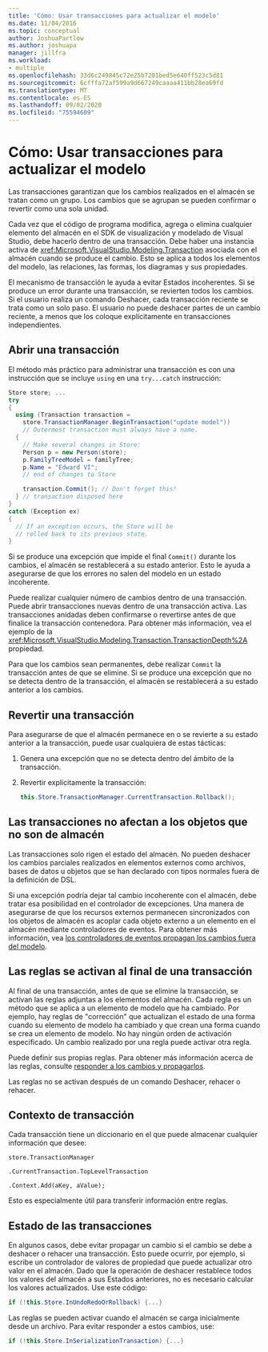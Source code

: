 ```yaml
---
title: 'Cómo: Usar transacciones para actualizar el modelo'
ms.date: 11/04/2016
ms.topic: conceptual
author: JoshuaPartlow
ms.author: joshuapa
manager: jillfra
ms.workload:
- multiple
ms.openlocfilehash: 33d6c249845c72e25b7201bed5e640ff523c5d81
ms.sourcegitcommit: 6cfffa72af599a9d667249caaaa411bb28ea69fd
ms.translationtype: MT
ms.contentlocale: es-ES
ms.lasthandoff: 09/02/2020
ms.locfileid: "75594609"
---
```

# <a name="how-to-use-transactions-to-update-the-model"></a>Cómo: Usar transacciones para actualizar el modelo
Las transacciones garantizan que los cambios realizados en el almacén se tratan como un grupo. Los cambios que se agrupan se pueden confirmar o revertir como una sola unidad.

 Cada vez que el código de programa modifica, agrega o elimina cualquier elemento del almacén en el SDK de visualización y modelado de Visual Studio, debe hacerlo dentro de una transacción. Debe haber una instancia activa de <xref:Microsoft.VisualStudio.Modeling.Transaction> asociada con el almacén cuando se produce el cambio. Esto se aplica a todos los elementos del modelo, las relaciones, las formas, los diagramas y sus propiedades.

 El mecanismo de transacción le ayuda a evitar Estados incoherentes. Si se produce un error durante una transacción, se revierten todos los cambios. Si el usuario realiza un comando Deshacer, cada transacción reciente se trata como un solo paso. El usuario no puede deshacer partes de un cambio reciente, a menos que los coloque explícitamente en transacciones independientes.

## <a name="opening-a-transaction"></a>Abrir una transacción
 El método más práctico para administrar una transacción es con una instrucción que se incluye `using` en una `try...catch` instrucción:

```csharp
Store store; ...
try
{
  using (Transaction transaction =
    store.TransactionManager.BeginTransaction("update model"))
    // Outermost transaction must always have a name.
  {
    // Make several changes in Store:
    Person p = new Person(store);
    p.FamilyTreeModel = familyTree;
    p.Name = "Edward VI";
    // end of changes to Store

    transaction.Commit(); // Don't forget this!
  } // transaction disposed here
}
catch (Exception ex)
{
  // If an exception occurs, the Store will be
  // rolled back to its previous state.
}
```

 Si se produce una excepción que impide el final `Commit()` durante los cambios, el almacén se restablecerá a su estado anterior. Esto le ayuda a asegurarse de que los errores no salen del modelo en un estado incoherente.

 Puede realizar cualquier número de cambios dentro de una transacción. Puede abrir transacciones nuevas dentro de una transacción activa. Las transacciones anidadas deben confirmarse o revertirse antes de que finalice la transacción contenedora. Para obtener más información, vea el ejemplo de la <xref:Microsoft.VisualStudio.Modeling.Transaction.TransactionDepth%2A> propiedad.

 Para que los cambios sean permanentes, debe realizar `Commit` la transacción antes de que se elimine. Si se produce una excepción que no se detecta dentro de la transacción, el almacén se restablecerá a su estado anterior a los cambios.

## <a name="rolling-back-a-transaction"></a>Revertir una transacción
 Para asegurarse de que el almacén permanece en o se revierte a su estado anterior a la transacción, puede usar cualquiera de estas tácticas:

1. Genera una excepción que no se detecta dentro del ámbito de la transacción.

2. Revertir explícitamente la transacción:

    ```csharp
    this.Store.TransactionManager.CurrentTransaction.Rollback();
    ```

## <a name="transactions-do-not-affect-non-store-objects"></a>Las transacciones no afectan a los objetos que no son de almacén
 Las transacciones solo rigen el estado del almacén. No pueden deshacer los cambios parciales realizados en elementos externos como archivos, bases de datos u objetos que se han declarado con tipos normales fuera de la definición de DSL.

 Si una excepción podría dejar tal cambio incoherente con el almacén, debe tratar esa posibilidad en el controlador de excepciones. Una manera de asegurarse de que los recursos externos permanecen sincronizados con los objetos de almacén es acoplar cada objeto externo a un elemento en el almacén mediante controladores de eventos. Para obtener más información, vea [los controladores de eventos propagan los cambios fuera del modelo](../modeling/event-handlers-propagate-changes-outside-the-model.md).

## <a name="rules-fire-at-the-end-of-a-transaction"></a>Las reglas se activan al final de una transacción
 Al final de una transacción, antes de que se elimine la transacción, se activan las reglas adjuntas a los elementos del almacén. Cada regla es un método que se aplica a un elemento de modelo que ha cambiado. Por ejemplo, hay reglas de "corrección" que actualizan el estado de una forma cuando su elemento de modelo ha cambiado y que crean una forma cuando se crea un elemento de modelo. No hay ningún orden de activación especificado. Un cambio realizado por una regla puede activar otra regla.

 Puede definir sus propias reglas. Para obtener más información acerca de las reglas, consulte [responder a los cambios y propagarlos](../modeling/responding-to-and-propagating-changes.md).

 Las reglas no se activan después de un comando Deshacer, rehacer o rehacer.

## <a name="transaction-context"></a>Contexto de transacción
 Cada transacción tiene un diccionario en el que puede almacenar cualquier información que desee:

 `store.TransactionManager`

 `.CurrentTransaction.TopLevelTransaction`

 `.Context.Add(aKey, aValue);`

 Esto es especialmente útil para transferir información entre reglas.

## <a name="transaction-state"></a>Estado de las transacciones
 En algunos casos, debe evitar propagar un cambio si el cambio se debe a deshacer o rehacer una transacción. Esto puede ocurrir, por ejemplo, si escribe un controlador de valores de propiedad que puede actualizar otro valor en el almacén. Dado que la operación de deshacer restablece todos los valores del almacén a sus Estados anteriores, no es necesario calcular los valores actualizados. Use este código:

```csharp
if (!this.Store.InUndoRedoOrRollback) {...}
```

 Las reglas se pueden activar cuando el almacén se carga inicialmente desde un archivo. Para evitar responder a estos cambios, use:

```csharp
if (!this.Store.InSerializationTransaction) {...}
```
